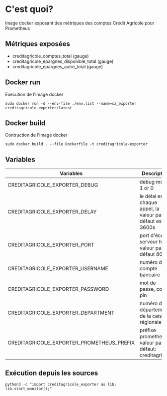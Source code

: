 # C'est quoi?

Image docker exposant des métriques des comptes Crédit Agricole pour Prometheus 

## Métriques exposées

- creditagricole_comptes_total (gauge)
- creditagricole_epargnes_disponible_total (gauge)
- creditagricole_epargnes_autre_total (gauge)

## Docker run

Execution de l'image docker

```
sudo docker run -d --env-file ./env.list --name=ca_exporter creditagricole-exporter:latest
```

## Docker build

Contruction de l'image docker

```
sudo docker build . --file Dockerfile -t creditagricole-exporter
```

## Variables

| Variables | Description |
| ------------- | ------------- |
| CREDITAGRICOLE_EXPORTER_DEBUG | debug mode 1 or 0 |
| CREDITAGRICOLE_EXPORTER_DELAY | le délai entre chaque appel, la valeur par défaut est 3600s |
| CREDITAGRICOLE_EXPORTER_PORT | port d'écoute serveur http, valeur par défaut 8080 |
| CREDITAGRICOLE_EXPORTER_USERNAME | numéro de compte bancaire |
| CREDITAGRICOLE_EXPORTER_PASSWORD | mot de passe, code pin |
| CREDITAGRICOLE_EXPORTER_DEPARTMENT | numéro de département de la caisse régionale |
| CREDITAGRICOLE_EXPORTER_PROMETHEUS_PREFIX | préfixe prometheus, valeur par défaut: creditagricole |

## Exécution depuis les sources

```
python3 -c "import creditagricole_exporter as lib; lib.start_monitor();"
```

